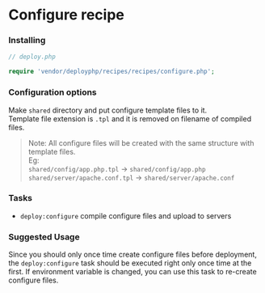 # Configure recipe

### Installing

```php
// deploy.php

require 'vendor/deployphp/recipes/recipes/configure.php';
```

### Configuration options

Make `shared` directory and put configure template files to it.   
Template file extension is `.tpl` and it is removed on filename of compiled files.   
> Note: All configure files will be created with the same structure with template files.   
> Eg:   
> `shared/config/app.php.tpl` -> `shared/config/app.php`   
> `shared/server/apache.conf.tpl` -> `shared/server/apache.conf`   

### Tasks

- `deploy:configure` compile configure files and upload to servers

### Suggested Usage

Since you should only once time create configure files before deployment, 
the `deploy:configure` task should be executed right only once time at the first. 
If environment variable is changed, you can use this task to re-create configure files.
